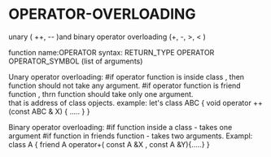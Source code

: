 # OPERATOR-OVERLOADING
unary ( ++, -- )and binary operator overloading (+, -, >, &lt; )

function name:OPERATOR 
syntax: RETURN_TYPE OPERATOR OPERATOR_SYMBOL (list of arguments)

Unary operator overloading: #if operator function is inside class , then function should not take any argument.
                            #if operator function is friend function , thrn function should take only one argument.  
                            that is address of class opjects.
                            example: let's class ABC
                            {
                               void operator ++ (const ABC & X)
                               { ..... }
                             }
 
Binary operator overloading: #if function inside a class - takes one argument
                             #if function in friends function - takes two arguments.
                             Exampl:
                             class A
                             {
                                friend A operator+( const A &X , const A &Y){.....}
                             }
                            
